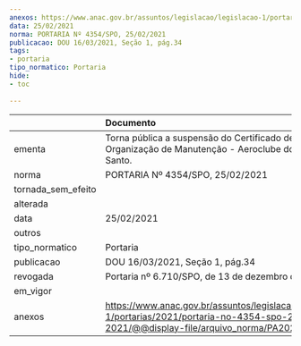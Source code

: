 ```yaml
---
anexos: https://www.anac.gov.br/assuntos/legislacao/legislacao-1/portarias/2021/portaria-no-4354-spo-25-02-2021/@@display-file/arquivo_norma/PA2021-4354.pdf
data: 25/02/2021
norma: PORTARIA Nº 4354/SPO, 25/02/2021
publicacao: DOU 16/03/2021, Seção 1, pág.34
tags:
- portaria
tipo_normatico: Portaria
hide: 
- toc 
 
---
```


|                    | Documento                                                                                                                                            |
|:-------------------|:-----------------------------------------------------------------------------------------------------------------------------------------------------|
| ementa             | Torna pública a suspensão do Certificado de Organização de Manutenção - Aeroclube do Espírito Santo.                                                 |
| norma              | PORTARIA Nº 4354/SPO, 25/02/2021                                                                                                                     |
| tornada_sem_efeito |                                                                                                                                                      |
| alterada           |                                                                                                                                                      |
| data               | 25/02/2021                                                                                                                                           |
| outros             |                                                                                                                                                      |
| tipo_normatico     | Portaria                                                                                                                                             |
| publicacao         | DOU 16/03/2021, Seção 1, pág.34                                                                                                                      |
| revogada           | Portaria nº 6.710/SPO, de 13 de dezembro de 2021.                                                                                                    |
| em_vigor           |                                                                                                                                                      |
| anexos             | https://www.anac.gov.br/assuntos/legislacao/legislacao-1/portarias/2021/portaria-no-4354-spo-25-02-2021/@@display-file/arquivo_norma/PA2021-4354.pdf |